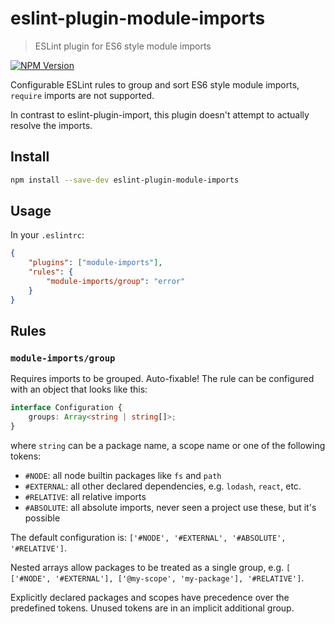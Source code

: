 # eslint-plugin-module-imports

> ESLint plugin for ES6 style module imports

[![NPM Version][npm-image]][npm-url]

Configurable ESLint rules to group and sort ES6 style module imports, `require` imports are not supported.

In contrast to eslint-plugin-import, this plugin doesn't attempt to actually resolve the imports.

## Install

```sh
npm install --save-dev eslint-plugin-module-imports
```

## Usage

In your `.eslintrc`:

```json
{
    "plugins": ["module-imports"],
    "rules": {
        "module-imports/group": "error"
    }
}
```

## Rules

### `module-imports/group`

Requires imports to be grouped. Auto-fixable! The rule can be configured with an object that looks like this:

```ts
interface Configuration {
    groups: Array<string | string[]>;
}
```

where `string` can be a package name, a scope name or one of the following tokens:

-   `#NODE`: all node builtin packages like `fs` and `path`
-   `#EXTERNAL`: all other declared dependencies, e.g. `lodash`, `react`, etc.
-   `#RELATIVE`: all relative imports
-   `#ABSOLUTE`: all absolute imports, never seen a project use these, but it's possible

The default configuration is: `['#NODE', '#EXTERNAL', '#ABSOLUTE', '#RELATIVE']`.

Nested arrays allow packages to be treated as a single group, e.g. `[ ['#NODE', '#EXTERNAL'], ['@my-scope', 'my-package'], '#RELATIVE']`.

Explicitly declared packages and scopes have precedence over the predefined tokens. Unused tokens are in an implicit additional group.

[npm-image]: https://img.shields.io/npm/v/jime.svg
[npm-url]: https://npmjs.org/package/jime
